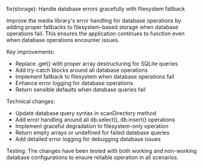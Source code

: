fix(storage): Handle database errors gracefully with filesystem fallback

Improve the media library's error handling for database operations by adding
proper fallbacks to filesystem-based storage when database operations fail.
This ensures the application continues to function even when database
operations encounter issues.

Key improvements:
- Replace .get() with proper array destructuring for SQLite queries
- Add try-catch blocks around all database operations
- Implement fallback to filesystem when database operations fail
- Enhance error logging for database operations
- Return sensible defaults when database queries fail

Technical changes:
- Update database query syntax in scanDirectory method
- Add error handling around all db.select(), db.insert() operations
- Implement graceful degradation to filesystem-only operation
- Return empty arrays or undefined for failed database queries
- Add detailed error logging for debugging database issues

Testing:
The changes have been tested with both working and non-working database
configurations to ensure reliable operation in all scenarios.